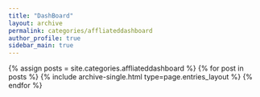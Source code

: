 ```yaml
---
title: "DashBoard"
layout: archive
permalink: categories/affliateddashboard
author_profile: true
sidebar_main: true
---
```



{% assign posts = site.categories.affliateddashboard %}
{% for post in posts %} {% include archive-single.html type=page.entries_layout %} {% endfor %}